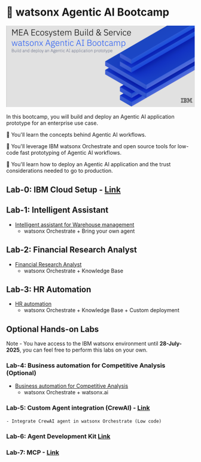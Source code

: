 # 🤖 watsonx Agentic AI Bootcamp

![alt text](./img/updated-banner.png)

In this bootcamp, you will build and deploy an Agentic AI application prototype for an enterprise use case.

🚀 You'll learn the concepts behind Agentic AI workflows.

🚀 You'll leverage IBM watsonx Orchestrate and open source tools for low-code fast prototyping of Agentic AI workflows.

🚀 You'll learn how to deploy an Agentic AI application and the trust considerations needed to go to production.

## Lab-0: IBM Cloud Setup - [Link](./Lab-0:IBM_Cloud_Setup)

## Lab-1: Intelligent Assistant
- [Intelligent assistant for Warehouse management](./Lab-1:Usecases/intelligent-assistant)
    - watsonx Orchestrate + Bring your own agent
      
## Lab-2: Financial Research Analyst
- [Financial Research Analyst](./Lab-1:Usecases/banking-financial-research-analyst)
    - watsonx Orchestrate + Knowledge Base

## Lab-3: HR Automation
- [HR automation](./Lab-1:Usecases/ask-hr) 
    -  watsonx Orchestrate + Knowledge Base + Custom deployment

## Optional Hands-on Labs

Note - You have access to the IBM watsonx environment until **28-July-2025**, you can feel free to perform this labs on your own.

### Lab-4: Business automation for Competitive Analysis (Optional)
- [Business automation for Competitive Analysis](./Lab-1:Usecases/business-automation)
    - watsonx Orchestrate + watsonx.ai

### Lab-5: Custom Agent integration (CrewAI) - [Link](./Lab-2:Custom_Agent_Integration)
    - Integrate CrewAI agent in watsonx Orchestrate (Low code)

### Lab-6: Agent Development Kit [Link](./Lab-3:Agent_Development_Kit)

### Lab-7: MCP - [Link](./Lab-4:MCP)

    

